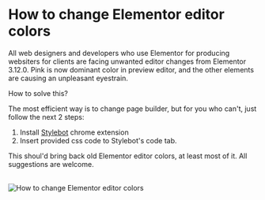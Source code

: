 # How to change Elementor editor colors

All web designers and developers who use Elementor for producing websiters for clients are facing unwanted editor changes from Elementor 3.12.0. Pink is now dominant color in preview editor, and the other elements are causing an unpleasant eyestrain.

How to solve this?

The most efficient way is to change page builder, but for you who can't, just follow the next 2 steps:

1. Install [Stylebot](https://chrome.google.com/webstore/detail/stylebot/oiaejidbmkiecgbjeifoejpgmdaleoha?hl=en) chrome extension
2. Insert provided css code to Stylebot's code tab.

This shoul'd bring back old Elementor editor colors, at least most of it. All suggestions are welcome. </br></br>

![How to change Elementor editor colors](https://user-images.githubusercontent.com/69766719/230788119-eb970537-58ee-459a-bd5a-5348fa709428.jpg)
